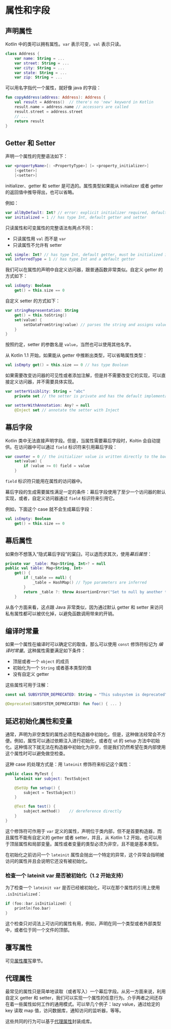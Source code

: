 # 属性和字段

## 声明属性
Kotlin 中的类可以拥有属性。`var` 表示可变，`val` 表示只读。

```kotlin
class Address {
    var name: String = ...
    var street: String = ...
    var city: String = ...
    var state: String = ...
    var zip: String = ...
```

可以用名字指代一个属性，就好像 java 的字段：

```kotlin
fun copyAddress(address: Address): Address {
    val result = Address()  // there's no 'new' keyword in Kotlin
    result.name = address.name // accessors are called
    result.street = address.street
    // ...
    return result
}
```

## Getter 和 Setter
声明一个属性的完整语法如下：

```kotlin
var <propertyName>[: <PropertyType>] [= <property_initializer>]
    [<getter>]
    [<setter>]
```

initializer、getter 和 setter 是可选的。属性类型如果能从 initializer 或者 getter 的返回值中推导得出，也可以省略。

例如：

```kotlin
var allByDefault: Int? // error: explicit initializer required, default getter and setter implied
var initialized = 1 // has type Int, default getter and setter
```

只读属性和可变属性的完整语法有两点不同：

* 只读属性用 `val` 而不是 `var`
* 只读属性不允许有 setter

```kotlin
val simple: Int? // has type Int, default getter, must be initialized in constructor
val inferredType = 1 // has type Int and a default getter
```

我们可以在属性的声明中自定义访问器，跟普通函数非常类似。自定义 getter 的方式如下：

```kotlin
val isEmpty: Boolean
    get() = this.size == 0
```

自定义 setter 的方式如下：

```kotlin
var stringRepresentation: String
    get() = this.toString()
    set(value) {
        setDataFromString(value) // parses the string and assigns values to other properties
    }
}
```

按照约定，setter 的参数名是 `value`，当然也可以使用其他名字。

从 Kotlin 1.1 开始，如果能从 getter 中推断出类型，可以省略属性类型：

```kotlin
val isEmpty get() = this.size == 0 // has type Boolean
```

如果需要改变访问器的可见性或者添加注解，但是并不需要改变它的实现，可以直接定义访问器，并不需要具体实现。

```kotlin
var setterVisiblity: String = "abc"
    private set // the setter is private and has the default implementation

var setterWithAnnotation: Any? = null
    @Inject set // annotate the setter with Inject
```

## 幕后字段
Kotlin 类中无法直接声明字段。但是，当属性需要幕后字段时，Koltin 会自动提供。在访问器中可以通过 `field` 标识符来引用幕后字段：

```kotlin
var counter = 0 // the initializer value is written directly to the backing field
    set(value) {
        if (value >= 0) field = value
    }
```

`field` 标识符只能用在属性的访问器中。

幕后字段的生成需要属性满足一定的条件：幕后字段使用了至少一个访问器的默认实现，或者，自定义访问器通过 `field` 标识符来引用它。

例如，下面这个 case 就不会生成幕后字段：

```kotlin
val isEmpty: Boolean
    get() = this.size == 0
```

## 幕后属性
如果你不想落入“隐式幕后字段”的窠臼，可以退而求其次，使用*幕后属性*：

```kotlin
private var _table: Map<String, Int>? = null
public val table: Map<String, Int>
    get() {
        if (_table == null) {
            _table = HashMap() // Type parameters are inferred
        }
        return _table ?: throw AssertionError("Set to null by another thread")
    }
```
从各个方面来看，这点跟 Java 非常类似，因为通过默认 getter 和 setter 来访问私有属性都可以被优化掉，以避免函数调用带来的开销。

## 编译时常量
如果一个属性在编译时可以确定它的取值，那么可以使用 `const` 修饰符标记为 *编译时常量*。这种属性需要满足如下条件：

* 顶层或者一个 `object` 的成员
* 初始化为一个 `String` 或者基本类型的值
* 没有自定义 getter

这些属性可用于注解：

```kotlin
const val SUBSYSTEM_DEPRECATED: String = "This subsystem is deprecated"

@Deprecated(SUBSYSTEM_DEPRECATED) fun foo() { ... }
```

## 延迟初始化属性和变量
通常，声明为非空类型的属性必须在构造器中初始化。但是，这种做法经常会不方便。例如，属性可以通过依赖注入进行初始化，或者在 ut 的 setup 方法中初始化。这种情况下就无法在构造器中初始化为非空，但是我们仍然希望在类内部使用这个属性时可以避免做空检查。

这种 case 的处理方式是：用 `lateinit` 修饰符来标记这个属性：

```kotlin
public class MyTest {
    lateinit var subject: TestSubject

    @SetUp fun setup() {
        subject = TestSubject()
    }

    @Test fun test() {
        subject.method()    // dereference directly
    }
}
```

这个修饰符可作用于 `var` 定义的属性，声明位于类内部，但不是首要构造器，而且属性不能有自定义的 getter 或者 setter，并且，从 Kotlin 1.2 开始，也可以用于顶层属性和局部变量。属性或者变量的类型必须为非空，且不能是基本类型。

在初始化之前访问一个 `lateinit` 属性会抛出一个特定的异常，这个异常会指明被访问的属性并且会说明它还没有被初始化。

### 检查一个 lateinit var 是否被初始化（1.2 开始支持）
为了检查一个 `lateinit var` 是否已经被初始化，可以在那个属性的引用上使用 `.isInitialized`：

```kotlin
if (foo::bar.isInitialized) {
    println(foo.bar)
}
```

这个检查只对词法上可访问的属性有用，例如，声明在同一个类型或者外部类型中，或者位于同一个文件的顶部。

## 覆写属性
可见[属性覆写](00_classes-and-inheritance.md#属性覆写)章节。

## 代理属性
最常见的属性只是简单地读取（或者写入）一个幕后字段。从另一方面来说，利用自定义 getter 和 setter，我们可以实现一个属性的任意行为。介乎两者之间还存在着一些属性如何工作的通用模式。可以举几个例子：lazy value，通过给定的 key 读取 map 值，访问数据库，通知访问的监听器，等等。

这些共同的行为可以基于[代理属性](12_delegated-properties.md)封装成库。
